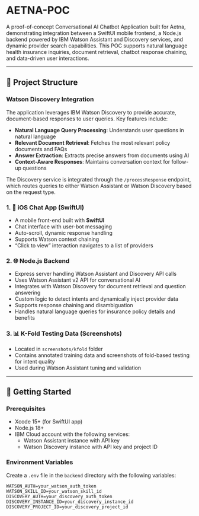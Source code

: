 # AETNA-POC

A proof-of-concept Conversational AI Chatbot Application built for Aetna, demonstrating integration between a SwiftUI mobile frontend, a Node.js backend powered by IBM Watson Assistant and Discovery services, and dynamic provider search capabilities. This POC supports natural language health insurance inquiries, document retrieval, chatbot response chaining, and data-driven user interactions.

---

## 🧩 Project Structure

### Watson Discovery Integration

The application leverages IBM Watson Discovery to provide accurate, document-based responses to user queries. Key features include:

- **Natural Language Query Processing**: Understands user questions in natural language
- **Relevant Document Retrieval**: Fetches the most relevant policy documents and FAQs
- **Answer Extraction**: Extracts precise answers from documents using AI
- **Context-Aware Responses**: Maintains conversation context for follow-up questions

The Discovery service is integrated through the `/processResponse` endpoint, which routes queries to either Watson Assistant or Watson Discovery based on the request type.

### 1. 📱 iOS Chat App (SwiftUI)

- A mobile front-end built with **SwiftUI**
- Chat interface with user-bot messaging
- Auto-scroll, dynamic response handling
- Supports Watson context chaining
- “Click to view” interaction navigates to a list of providers

### 2. 🌐 Node.js Backend

- Express server handling Watson Assistant and Discovery API calls
- Uses Watson Assistant v2 API for conversational AI
- Integrates with Watson Discovery for document retrieval and question answering
- Custom logic to detect intents and dynamically inject provider data
- Supports response chaining and disambiguation
- Handles natural language queries for insurance policy details and benefits

### 3. 📊 K-Fold Testing Data (Screenshots)

- Located in `screenshots/kfold` folder
- Contains annotated training data and screenshots of fold-based testing for intent quality
- Used during Watson Assistant tuning and validation

---

## 🚀 Getting Started

### Prerequisites

- Xcode 15+ (for SwiftUI app)
- Node.js 18+
- IBM Cloud account with the following services:
  - Watson Assistant instance with API key
  - Watson Discovery instance with API key and project ID

### Environment Variables

Create a `.env` file in the `backend` directory with the following variables:

```
WATSON_AUTH=your_watson_auth_token
WATSON_SKILL_ID=your_watson_skill_id
DISCOVERY_AUTH=your_discovery_auth_token
DISCOVERY_INSTANCE_ID=your_discovery_instance_id
DISCOVERY_PROJECT_ID=your_discovery_project_id
```

